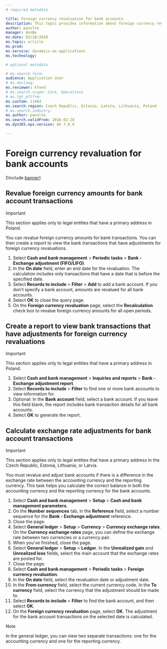 ```yaml
---
# required metadata

title: Foreign currency revaluation for bank accounts
description: This topic provides information about foreign currency revaluation for bank accounts.
author: panolte
manager: AnnBe
ms.date: 03/28/2018
ms.topic: article
ms.prod: 
ms.service: dynamics-ax-applications
ms.technology: 

# optional metadata

# ms.search.form:
audience: Application User
# ms.devlang: 
ms.reviewer: kfend
# ms.search.scope: Core, Operations
# ms.tgt_pltfrm: 
ms.custom: 11464
ms.search.region: Czech Republic, Estonia, Latvia, Lithuania, Poland
# ms.search.industry: 
ms.author: panolte
ms.search.validFrom: 2016-02-28
ms.dyn365.ops.version: AX 7.0.0

---
```


# Foreign currency revaluation for bank accounts

[!include [banner](../includes/banner.md)]

## Revalue foreign currency amounts for bank account transactions

> [!IMPORTANT]
> This section applies only to legal entities that have a primary address in Poland.

You can revalue foreign currency amounts for bank transactions. You can then create a report to view the bank transactions that have adjustments for foreign currency revaluations.

1. Select **Cash and bank management** &gt; **Periodic tasks** &gt; **Bank - Exchange adjustment (FIFO/LIFO)**.
2. In the **On date** field, enter an end date for the revaluation. The calculation includes only transactions that have a date that is before the specified date.
3. Select **Records to include** &gt; **Filter** &gt; **Add** to add a bank account. If you don't specify a bank account, amounts are revalued for all bank accounts.
4. Select **OK** to close the query page.
5. On the **Foreign currency revaluation** page, select the **Recalculation** check box to revalue foreign currency amounts for all open periods.

## Create a report to view bank transactions that have adjustments for foreign currency revaluations

> [!IMPORTANT]
> This section applies only to legal entities that have a primary address in Poland.

1. Select **Cash and bank management** &gt; **Inquiries and reports** &gt; **Bank - Exchange adjustment report**.
2. Select **Records to include** &gt; **Filter** to find one or more bank accounts to view information for.
3. Optional: In the **Bank account** field, select a bank account. If you leave this field blank, the report includes bank transaction details for all bank accounts.
4. Select **OK** to generate the report. 

## Calculate exchange rate adjustments for bank account transactions

> [!IMPORTANT]
> This section applies only to legal entities that have a primary address in the Czech Republic, Estonia, Lithuania, or Latvia.

You must revalue and adjust bank accounts if there is a difference in the exchange rate between the accounting currency and the reporting currency. This task helps you calculate the correct balance in both the accounting currency and the reporting currency for the bank accounts.

1. Select **Cash and bank management** &gt; **Setup** &gt; **Cash and bank management parameters**.
2. On the **Number sequences** tab, in the **Reference** field, select a number sequence for the **Bank - Exchange adjustment** reference.
3. Close the page.
4. Select **General ledger** &gt; **Setup** &gt; **Currency** &gt; **Currency exchange rates**. On the **Currency exchange rates** page, you can define the exchange rate between two currencies or a currency pair.
5. When you've finished, close the page.
6. Select **General ledger** &gt; **Setup** &gt; **Ledger**. In the **Unrealized gain** and **Unrealized loss** fields, select the main account that the exchange rates are posted for.
7. Close the page.
8. Select **Cash and bank management** &gt; **Periodic tasks** &gt; **Foreign currency revaluation**.
9. In the **On date** field, select the revaluation date or adjustment date.
10. In the **From currency** field, select the current currency code. In the **To currency** field, select the currency that the adjustment should be made to.
11. Select **Records to include** &gt; **Filter** to find the bank account, and then select **OK**.
12. On the **Foreign currency revaluation** page, select **OK**. The adjustment for the bank account transactions on the selected date is calculated.

> [!NOTE]
> In the general ledger, you can view two separate transactions: one for the accounting currency and one for the reporting currency.
